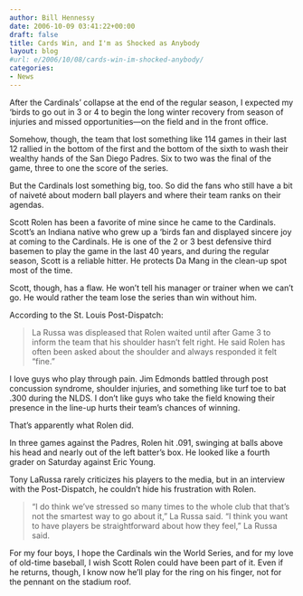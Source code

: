 ```yaml
---
author: Bill Hennessy
date: 2006-10-09 03:41:22+00:00
draft: false
title: Cards Win, and I'm as Shocked as Anybody
layout: blog
#url: e/2006/10/08/cards-win-im-shocked-anybody/
categories:
- News
---
```


After the Cardinals’ collapse at the end of the regular season, I expected my ‘birds to go out in 3 or 4 to begin the long winter recovery from season of injuries and missed opportunities—on the field and in the front office.

Somehow, though, the team that lost something like 114 games in their last 12 rallied in the bottom of the first and the bottom of the sixth to wash their wealthy hands of the San Diego Padres. Six to two was the final of the game, three to one the score of the series.

But the Cardinals lost something big, too. So did the fans who still have a bit of naiveté about modern ball players and where their team ranks on their agendas.

Scott Rolen has been a favorite of mine since he came to the Cardinals. Scott’s an Indiana native who grew up a ‘birds fan and displayed sincere joy at coming to the Cardinals. He is one of the 2 or 3 best defensive third basemen to play the game in the last 40 years, and during the regular season, Scott is a reliable hitter. He protects Da Mang in the clean-up spot most of the time.

Scott, though, has a flaw. He won’t tell his manager or trainer when we can’t go. He would rather the team lose the series than win without him.

According to the St. Louis Post-Dispatch:



> La Russa was displeased that Rolen waited until after Game 3 to inform the team that his shoulder hasn’t felt right. He said Rolen has often been asked about the shoulder and always responded it felt “fine.”



I love guys who play through pain. Jim Edmonds battled through post concussion syndrome, shoulder injuries, and something like turf toe to bat .300 during the NLDS. I don’t like guys who take the field knowing their presence in the line-up hurts their team’s chances of winning.

That’s apparently what Rolen did.

In three games against the Padres, Rolen hit .091, swinging at balls above his head and nearly out of the left batter’s box. He looked like a fourth grader on Saturday against Eric Young.

Tony LaRussa rarely criticizes his players to the media, but in an interview with the Post-Dispatch, he couldn’t hide his frustration with Rolen.



> “I do think we’ve stressed so many times to the whole club that that’s not the smartest way to go about it,” La Russa said. “I think you want to have players be straightforward about how they feel,” La Russa said.



For my four boys, I hope the Cardinals win the World Series, and for my love of old-time baseball, I wish Scott Rolen could have been part of it. Even if he returns, though, I know now he’ll play for the ring on his finger, not for the pennant on the stadium roof.
